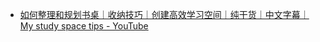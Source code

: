- [如何整理和规划书桌｜收纳技巧｜创建高效学习空间｜纯干货｜中文字幕｜My study space tips - YouTube](https://www.youtube.com/watch?v=I_CqP8fp66M)